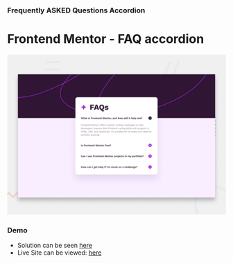 ### Frequently ASKED Questions Accordion

# Frontend Mentor - FAQ accordion

![Design preview for the FAQ accordion coding challenge](./design/desktop-preview.jpg)

### Demo

- Solution can be seen [here](https://github.com/Ejiro-Frances/frequently-asked-questions.git)
- Live Site can be viewed: [here](https://frequently-asked-questions-snowy.vercel.app/)
